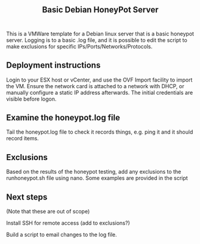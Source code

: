 <h2 align="center">
   <strong>Basic Debian HoneyPot Server</strong>
   </br></br>
</h2>

This is a VMWare template for a Debian linux server that is a basic honeypot server.
Logging is to a basic .log file, and it is possible to edit the script to make exclusions for specific IPs/Ports/Networks/Protocols.

## Deployment instructions
Login to your ESX host or vCenter, and use the OVF Import facility to import the VM.
Ensure the network card is attached to a network with DHCP, or manually configure a static IP address afterwards.
The initial credentials are visible before logon.

## Examine the honeypot.log file
Tail the honeypot.log file to check it records things, e.g. ping it and it should record items.

## Exclusions
Based on the results of the honeypot testing, add any exclusions to the runhoneypot.sh file using nano.
Some examples are provided in the script


## Next steps
(Note that these are out of scope)

Install SSH for remote access (add to exclusions?)

Build a script to email changes to the log file.
